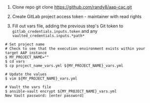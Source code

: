 1. Clone repo
git clone https://github.com/randy8/aap-cac.git

2. Create GitLab project access token - maintainer with read rights

3. Fill out vars file, adding the previous step's Git token to `gitlab_credentials.inputs.token` and any `vaulted_credentials.inputs.*path*`
```
# Set project name
# Check to see that the execution environment exists within your target AAP instance
$ MY_PROJECT_NAME=""
$ cd vars
$ cp project_name_vars.yml ${MY_PROJECT_NAME}_vars.yml
 
# Update the values
$ vim ${MY_PROJECT_NAME}_vars.yml
 
# Vault the vars file
$ ansible-vault encrypt ${MY_PROJECT_NAME}_vars.yml
New Vault password: [enter password]
